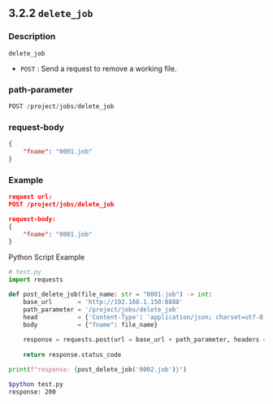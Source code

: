 ﻿## 3.2.2 `delete_job`

### Description

`delete_job`

- `POST` : Send a request to remove a working file.

### path-parameter

```python
POST /project/jobs/delete_job
```

### request-body

```json
{
    "fname": "0001.job"
}
```

### Example

```json
request url:
POST /project/jobs/delete_job

request-body: 
{
    "fname": "0001.job"
}
```

Python Script Example

```python
# test.py
import requests 

def post_delete_job(file_name: str = "0001.job") -> int:
    base_url       = 'http://192.168.1.150:8888'
    path_parameter = '/project/jobs/delete_job'
    head           = {'Content-Type': 'application/json; charset=utf-8'}
    body           = {"fname": file_name}
 
    response = requests.post(url = base_url + path_parameter, headers = head, json = body)
 
    return response.status_code

print(f"response: {post_delete_job('0002.job')}")
```
```sh
$python test.py
response: 200 
```